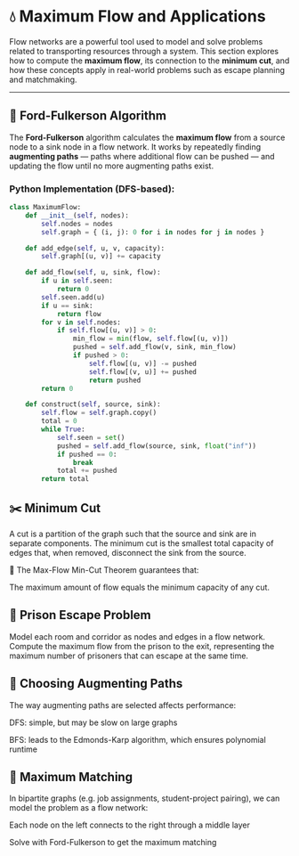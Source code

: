 
# 💧 Maximum Flow and Applications

Flow networks are a powerful tool used to model and solve problems related to transporting resources through a system. This section explores how to compute the **maximum flow**, its connection to the **minimum cut**, and how these concepts apply in real-world problems such as escape planning and matchmaking.

---

## 🔄 Ford-Fulkerson Algorithm

The **Ford-Fulkerson** algorithm calculates the **maximum flow** from a source node to a sink node in a flow network. It works by repeatedly finding **augmenting paths** — paths where additional flow can be pushed — and updating the flow until no more augmenting paths exist.

### Python Implementation (DFS-based):

```python
class MaximumFlow:
    def __init__(self, nodes):
        self.nodes = nodes
        self.graph = { (i, j): 0 for i in nodes for j in nodes }

    def add_edge(self, u, v, capacity):
        self.graph[(u, v)] += capacity

    def add_flow(self, u, sink, flow):
        if u in self.seen:
            return 0
        self.seen.add(u)
        if u == sink:
            return flow
        for v in self.nodes:
            if self.flow[(u, v)] > 0:
                min_flow = min(flow, self.flow[(u, v)])
                pushed = self.add_flow(v, sink, min_flow)
                if pushed > 0:
                    self.flow[(u, v)] -= pushed
                    self.flow[(v, u)] += pushed
                    return pushed
        return 0

    def construct(self, source, sink):
        self.flow = self.graph.copy()
        total = 0
        while True:
            self.seen = set()
            pushed = self.add_flow(source, sink, float("inf"))
            if pushed == 0:
                break
            total += pushed
        return total
```

## ✂️ Minimum Cut
A cut is a partition of the graph such that the source and sink are in separate components. The minimum cut is the smallest total capacity of edges that, when removed, disconnect the sink from the source.

📌 The Max-Flow Min-Cut Theorem guarantees that:

The maximum amount of flow equals the minimum capacity of any cut.

## 🚨 Prison Escape Problem
Model each room and corridor as nodes and edges in a flow network. Compute the maximum flow from the prison to the exit, representing the maximum number of prisoners that can escape at the same time.

## 🧭 Choosing Augmenting Paths
The way augmenting paths are selected affects performance:

DFS: simple, but may be slow on large graphs

BFS: leads to the Edmonds-Karp algorithm, which ensures polynomial runtime

## 🔗 Maximum Matching
In bipartite graphs (e.g. job assignments, student-project pairing), we can model the problem as a flow network:

Each node on the left connects to the right through a middle layer

Solve with Ford-Fulkerson to get the maximum matching

